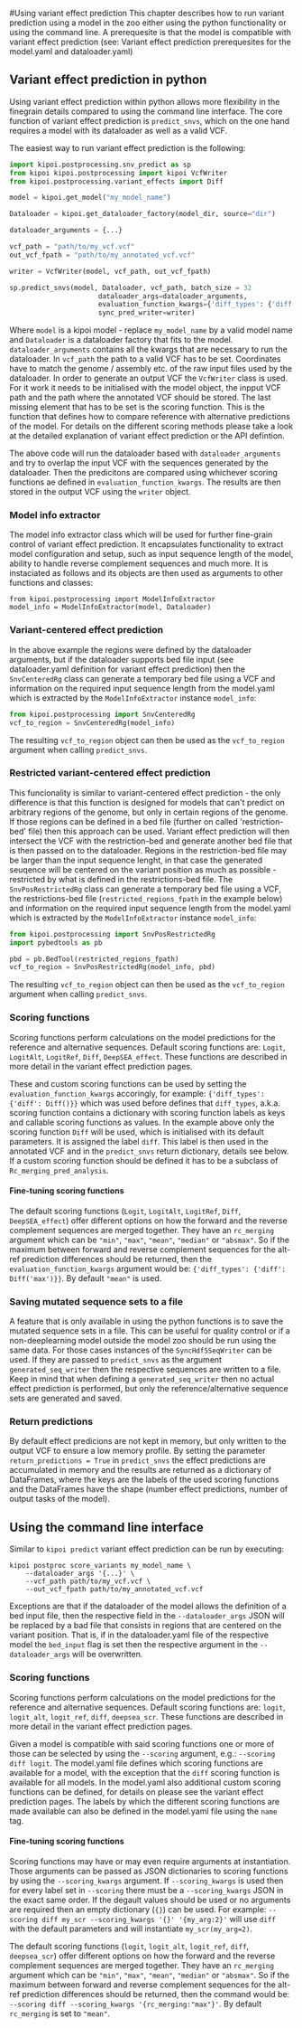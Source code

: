 #Using variant effect prediction
This chapter describes how to run variant prediction using a model in the zoo either using the python functionality or using the command line. A prerequesite is that the model is compatible with variant effect prediction (see: Variant effect prediction prerequesites for the model.yaml and dataloader.yaml)


## Variant effect prediction in python

Using variant effect prediction within python allows more flexibility in the finegrain details compared to using the command line interface. The core function of variant effect prediction is `predict_snvs`, which on the one hand requires a model with its dataloader as well as a valid VCF.

The easiest way to run variant effect prediction is the following:

```python
import kipoi.postprocessing.snv_predict as sp
from kipoi kipoi.postprocessing import kipoi VcfWriter
from kipoi.postprocessing.variant_effects import Diff

model = kipoi.get_model("my_model_name")

Dataloader = kipoi.get_dataloader_factory(model_dir, source="dir")

dataloader_arguments = {...}

vcf_path = "path/to/my_vcf.vcf"
out_vcf_fpath = "path/to/my_annotated_vcf.vcf"

writer = VcfWriter(model, vcf_path, out_vcf_fpath)

sp.predict_snvs(model, Dataloader, vcf_path, batch_size = 32
                      dataloader_args=dataloader_arguments,
                      evaluation_function_kwargs={'diff_types': {'diff': Diff()}},
                      sync_pred_writer=writer)
```

Where `model` is a kipoi model - replace `my_model_name` by a valid model name and `Dataloader` is a dataloader factory that fits to the model. `dataloader_arguments` contains all the kwargs that are necessary to run the dataloader. In `vcf_path` the path to a valid VCF has to be set. Coordinates have to match the genome / assembly etc. of the raw input files used by the dataloader. In order to generate an output VCF the `VcfWriter` class is used. For it work it needs to be initialised with the model object, the inpput VCF path and the path where the annotated VCF should be stored. The last missing element that has to be set is the scoring function. This is the function that defines how to compare reference with alternative predictions of the model. For details on the different scoring methods please take a look at the detailed explanation of variant effect prediction or the API defintion.

The above code will run the dataloader based with `dataloader_arguments` and try to overlap the input VCF with the sequences generated by the dataloader. Then the predicitons are compared using whichever scoring functions ae defined in `evaluation_function_kwargs`. The results are then stored in the output VCF using the `writer` object.

### Model info extractor
The model info extractor class which will be used for further fine-grain control of variant effect prediction. It encapsulates functionality to extract model configuration and setup, such as input sequence length of the model, ability to handle reverse complement sequences and much more. It is instaciated as follows and its objects are then used as arguments to other functions and classes:

```
from kipoi.postprocessing import ModelInfoExtractor
model_info = ModelInfoExtractor(model, Dataloader)
```

### Variant-centered effect prediction
In the above example the regions were defined by the dataloader arguments, but if the dataloader supports bed file input (see dataloader.yaml definition for variant effect prediction) then the `SnvCenteredRg` class can generate a temporary bed file using a VCF and information on the required input sequence length from the model.yaml which is extracted by the `ModelInfoExtractor` instance `model_info`:

```python
from kipoi.postprocessing import SnvCenteredRg
vcf_to_region = SnvCenteredRg(model_info)
```

The resulting `vcf_to_region` object can then be used as the `vcf_to_region` argument when calling `predict_snvs`.


### Restricted variant-centered effect prediction
This funcionality is similar to variant-centered effect prediction - the only difference is that this function is designed for models that can't predict on arbitrary regions of the genome, but only in certain regions of the genome. If those regions can be defined in a bed file (further on called 'restriction-bed' file) then this approach can be used. Variant effect prediction will then intersect the VCF with the restriction-bed and generate another bed file that is then passed on to the dataloader. Regions in the restriction-bed file may be larger than the input sequence lenght, in that case the generated seuqence will be centered on the variant position as much as possible - restricted by what is defined in the restrictions-bed file. The `SnvPosRestrictedRg` class can generate a temporary bed file using a VCF, the restrictions-bed file (`restricted_regions_fpath` in the example below) and information on the required input sequence length from the model.yaml which is extracted by the `ModelInfoExtractor` instance `model_info`:

```python
from kipoi.postprocessing import SnvPosRestrictedRg
import pybedtools as pb

pbd = pb.BedTool(restricted_regions_fpath)
vcf_to_region = SnvPosRestrictedRg(model_info, pbd)
```

The resulting `vcf_to_region` object can then be used as the `vcf_to_region` argument when calling `predict_snvs`.

### Scoring functions
Scoring functions perform calculations on the model predictions for the reference and alternative sequences. Default scoring functions are: `Logit`, `LogitAlt`, `LogitRef`, `Diff`, `DeepSEA_effect`. These functions are described in more detail in the variant effect prediction pages.

These and custom scoring functions can be used by setting the `evaluation_function_kwargs` accoringly, for example:
`{'diff_types': {'diff': Diff()}}` which was used before defines that `diff_types`, a.k.a. scoring function contains a dictionary with scoring function labels as keys and callable scoring functions as values. In the example above only the scoring function `Diff` will be used, which is initialised with its default parameters. It is assigned the label `diff`. This label is then used in the annotated VCF and in the `predict_snvs` return dictionary, details see below. If a custom scoring function should be defined it has to be a subclass of `Rc_merging_pred_analysis`.

#### Fine-tuning scoring functions
The default scoring functions (`Logit`, `LogitAlt`, `LogitRef`, `Diff`, `DeepSEA_effect`) offer different options on how the forward and the reverse complement sequences are merged together. They have an `rc_merging` argument which can be `"min"`, `"max"`, `"mean"`, `"median"` or `"absmax"`. So if the maximum between forward and reverse complement sequences for the alt-ref prediction differences should be returned, then the `evaluation_function_kwargs` argument would be: `{'diff_types': {'diff': Diff('max')}}`. By default `"mean"` is used.


### Saving mutated sequence sets to a file
A feature that is only available in using the python functions is to save the mutated sequence sets in a file. This can be useful for quality control or if a non-deeplearning model outside the model zoo should be run using the same data. For those cases instances of the `SyncHdf5SeqWriter` can be used. If they are passed to `predict_snvs` as the argument `generated_seq_writer` then the respective sequences are written to a file. Keep in mind that when defining a `generated_seq_writer` then no actual effect prediction is performed, but only the reference/alternative sequence sets are generated and saved.


### Return predictions
By default effect predicions are not kept in memory, but only written to the output VCF to ensure a low memory profile. By setting the parameter `return_predictions = True` in `predict_snvs` the effect predictions are accumulated in memory and the results are returned as a dictionary of DataFrames, where the keys are the labels of the used scoring functions and the DataFrames have the shape (number effect predictions, number of output tasks of the model).


## Using the command line interface

Similar to `kipoi predict` variant effect prediction can be run by executing:

```shell
kipoi postproc score_variants my_model_name \
	--dataloader_args '{...}' \
	--vcf_path path/to/my_vcf.vcf \
	--out_vcf_fpath path/to/my_annotated_vcf.vcf
```

Exceptions are that if the dataloader of the model allows the definition of a bed input file, then the respective field in the `--dataloader_args` JSON will be replaced by a bad file that consists in regions that are centered on the variant position. That is, if in the dataloader.yaml file of the respective model the `bed_input` flag is set then the respective argument in the `--dataloader_args` will be overwritten.

### Scoring functions

Scoring functions perform calculations on the model predictions for the reference and alternative sequences. Default scoring functions are: `logit`, `logit_alt`, `logit_ref`, `diff`, `deepsea_scr`. These functions are described in more detail in the variant effect prediction pages.

Given a model is compatible with said scoring functions one or more of those can be selected by using the `--scoring` argument, e.g.: `--scoring diff logit`. The model.yaml file defines which scoring functions are available for a model, with the exception that the `diff` scoring function is available for all models. In the model.yaml also additional custom scoring functions can be defined, for details on please see the variant effect prediction pages. The labels by which the different scoring functions are made available can also be defined in the model.yaml file using the `name` tag.

#### Fine-tuning scoring functions
Scoring functions may have or may even require arguments at instantiation. Those arguments can be passed as JSON dictionaries to scoring functions by using the `--scoring_kwargs` argument. If `--scoring_kwargs` is used then for every label set in `--scoring` there must be a `--scoring_kwargs` JSON in the exact same order. If the degault values should be used or no arguments are required then an empty dictionary (`{}`) can be used. For example: `--scoring diff my_scr --scoring_kwargs '{}' '{my_arg:2}'` will use `diff` with the default parameters and will instantiate `my_scr(my_arg=2)`.

The default scoring functions (`logit`, `logit_alt`, `logit_ref`, `diff`, `deepsea_scr`) offer different options on how the forward and the reverse complement sequences are merged together. They have an `rc_merging` argument which can be `"min"`, `"max"`, `"mean"`, `"median"` or `"absmax"`. So if the maximum between forward and reverse complement sequences for the alt-ref prediction differences should be returned, then the command would be: `--scoring diff --scoring_kwargs '{rc_merging:"max"}'`. By default `rc_merging` is set to `"mean"`.